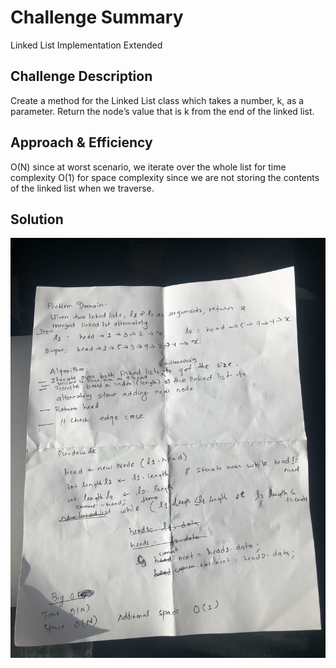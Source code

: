 # Challenge Summary
Linked List Implementation Extended

## Challenge Description
Create a method for the Linked List class which takes a number, k, as a parameter. Return the node’s value that is k from the end of the linked list. 

## Approach & Efficiency
<!-- What approach did you take? Why? What is the Big O space/time for this approach? -->
O(N) since at worst scenario, we iterate over the whole list for time complexity
O(1) for space complexity since we are not storing the contents of the linked list when we traverse.
## Solution
<!-- Embedded whiteboard image -->
![](../assets/challenge-8.jpg)
